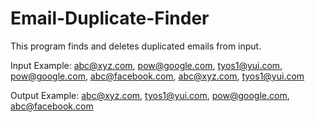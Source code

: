 # Email-Duplicate-Finder

This program finds and deletes duplicated emails from input.

Input Example: abc@xyz.com, pow@google.com, tyos1@yui.com, pow@google.com, abc@facebook.com, abc@xyz.com, tyos1@yui.com

Output Example: abc@xyz.com, tyos1@yui.com, pow@google.com, abc@facebook.com
